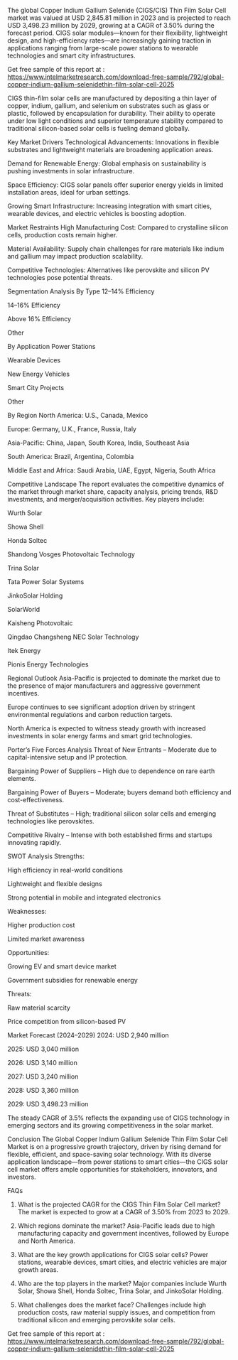 The global Copper Indium Gallium Selenide (CIGS/CIS) Thin Film Solar Cell market was valued at USD 2,845.81 million in 2023 and is projected to reach USD 3,498.23 million by 2029, growing at a CAGR of 3.50% during the forecast period. CIGS solar modules—known for their flexibility, lightweight design, and high-efficiency rates—are increasingly gaining traction in applications ranging from large-scale power stations to wearable technologies and smart city infrastructures.

Get free sample of this report at :  https://www.intelmarketresearch.com/download-free-sample/792/global-copper-indium-gallium-selenidethin-film-solar-cell-2025

CIGS thin-film solar cells are manufactured by depositing a thin layer of copper, indium, gallium, and selenium on substrates such as glass or plastic, followed by encapsulation for durability. Their ability to operate under low light conditions and superior temperature stability compared to traditional silicon-based solar cells is fueling demand globally.

Key Market Drivers
Technological Advancements: Innovations in flexible substrates and lightweight materials are broadening application areas.

Demand for Renewable Energy: Global emphasis on sustainability is pushing investments in solar infrastructure.

Space Efficiency: CIGS solar panels offer superior energy yields in limited installation areas, ideal for urban settings.

Growing Smart Infrastructure: Increasing integration with smart cities, wearable devices, and electric vehicles is boosting adoption.

Market Restraints
High Manufacturing Cost: Compared to crystalline silicon cells, production costs remain higher.

Material Availability: Supply chain challenges for rare materials like indium and gallium may impact production scalability.

Competitive Technologies: Alternatives like perovskite and silicon PV technologies pose potential threats.

Segmentation Analysis
By Type
12–14% Efficiency

14–16% Efficiency

Above 16% Efficiency

Other

By Application
Power Stations

Wearable Devices

New Energy Vehicles

Smart City Projects

Other

By Region
North America: U.S., Canada, Mexico

Europe: Germany, U.K., France, Russia, Italy

Asia-Pacific: China, Japan, South Korea, India, Southeast Asia

South America: Brazil, Argentina, Colombia

Middle East and Africa: Saudi Arabia, UAE, Egypt, Nigeria, South Africa

Competitive Landscape
The report evaluates the competitive dynamics of the market through market share, capacity analysis, pricing trends, R&D investments, and merger/acquisition activities. Key players include:

Wurth Solar

Showa Shell

Honda Soltec

Shandong Vosges Photovoltaic Technology

Trina Solar

Tata Power Solar Systems

JinkoSolar Holding

SolarWorld

Kaisheng Photovoltaic

Qingdao Changsheng NEC Solar Technology

Itek Energy

Pionis Energy Technologies

Regional Outlook
Asia-Pacific is projected to dominate the market due to the presence of major manufacturers and aggressive government incentives.

Europe continues to see significant adoption driven by stringent environmental regulations and carbon reduction targets.

North America is expected to witness steady growth with increased investments in solar energy farms and smart grid technologies.

Porter’s Five Forces Analysis
Threat of New Entrants – Moderate due to capital-intensive setup and IP protection.

Bargaining Power of Suppliers – High due to dependence on rare earth elements.

Bargaining Power of Buyers – Moderate; buyers demand both efficiency and cost-effectiveness.

Threat of Substitutes – High; traditional silicon solar cells and emerging technologies like perovskites.

Competitive Rivalry – Intense with both established firms and startups innovating rapidly.

SWOT Analysis
Strengths:

High efficiency in real-world conditions

Lightweight and flexible designs

Strong potential in mobile and integrated electronics

Weaknesses:

Higher production cost

Limited market awareness

Opportunities:

Growing EV and smart device market

Government subsidies for renewable energy

Threats:

Raw material scarcity

Price competition from silicon-based PV

Market Forecast (2024–2029)
2024: USD 2,940 million

2025: USD 3,040 million

2026: USD 3,140 million

2027: USD 3,240 million

2028: USD 3,360 million

2029: USD 3,498.23 million

The steady CAGR of 3.5% reflects the expanding use of CIGS technology in emerging sectors and its growing competitiveness in the solar market.

Conclusion
The Global Copper Indium Gallium Selenide Thin Film Solar Cell Market is on a progressive growth trajectory, driven by rising demand for flexible, efficient, and space-saving solar technology. With its diverse application landscape—from power stations to smart cities—the CIGS solar cell market offers ample opportunities for stakeholders, innovators, and investors.

FAQs
1. What is the projected CAGR for the CIGS Thin Film Solar Cell market?
The market is expected to grow at a CAGR of 3.50% from 2023 to 2029.

2. Which regions dominate the market?
Asia-Pacific leads due to high manufacturing capacity and government incentives, followed by Europe and North America.

3. What are the key growth applications for CIGS solar cells?
Power stations, wearable devices, smart cities, and electric vehicles are major growth areas.

4. Who are the top players in the market?
Major companies include Wurth Solar, Showa Shell, Honda Soltec, Trina Solar, and JinkoSolar Holding.

5. What challenges does the market face?
Challenges include high production costs, raw material supply issues, and competition from traditional silicon and emerging perovskite solar cells.

Get free sample of this report at :  https://www.intelmarketresearch.com/download-free-sample/792/global-copper-indium-gallium-selenidethin-film-solar-cell-2025
